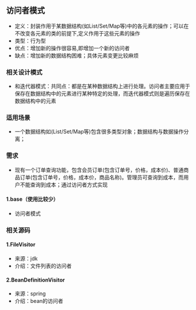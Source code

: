 ## 访问者模式
* 定义：封装作用于某数据结构(如List/Set/Map等)中的各元素的操作；可以在不改变各元素的类的前提下,定义作用于这些元素的操作
* 类型：行为型
* 优点：增加新的操作很容易,即增加一个新的访问者
* 缺点：增加新的数据结构困难；具体元素变更比较麻烦

### 相关设计模式
* 和迭代器模式：共同点：都是在某种数据结构上进行处理。访问者主要应用于保存在数据结构中的元素进行某种特定的处理，而迭代器模式则是遍历保存在数据结构中的元素

### 适用场景
* 一个数据结构如(List/Set/Map等)包含很多类型对象；数据结构与数据操作分离；

### 需求
* 现有一个订单查询功能，包含会员订单(包含订单号，价格，成本价)、普通商品订单(包含订单号，价格，成本价，商品名称)。管理员可查询到成本，而用户不能查询到成本；通过访问者方式实现

#### 1.base（使用比较少）
* 访问者模式

### 相关源码
#### 1.FileVisitor
* 来源：jdk
* 介绍：文件列表的访问者
#### 2.BeanDefinitionVisitor
* 来源：spring
* 介绍：bean的访问者
  

